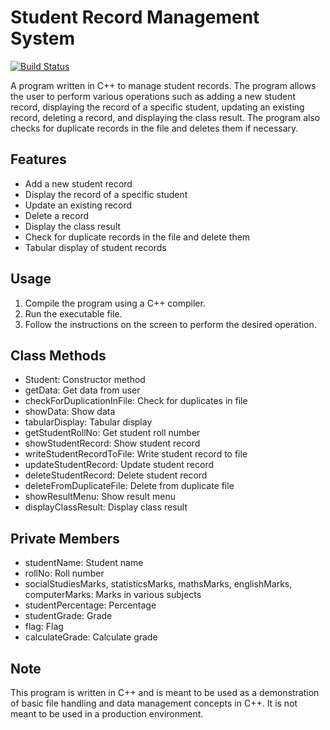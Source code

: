 # Student Record Management System

[![Build Status](https://travis-ci.org/joemccann/dillinger.svg?branch=master)](https://travis-ci.org/joemccann/dillinger)

A program written in C++ to manage student records. The program allows the user to perform various operations such as adding a new student record, displaying the record of a specific student, updating an existing record, deleting a record, and displaying the class result. The program also checks for duplicate records in the file and deletes them if necessary.

## Features

- Add a new student record
- Display the record of a specific student
- Update an existing record
- Delete a record
- Display the class result
- Check for duplicate records in the file and delete them
- Tabular display of student records

## Usage
1. Compile the program using a C++ compiler.
2. Run the executable file.
3. Follow the instructions on the screen to perform the desired operation.

## Class Methods
- Student: Constructor method
- getData: Get data from user
- checkForDuplicationInFile: Check for duplicates in file
- showData: Show data
- tabularDisplay: Tabular display
- getStudentRollNo: Get student roll number
- showStudentRecord: Show student record
- writeStudentRecordToFile: Write student record to file
- updateStudentRecord: Update student record
- deleteStudentRecord: Delete student record
- deleteFromDuplicateFile: Delete from duplicate file
- showResultMenu: Show result menu
- displayClassResult: Display class result

## Private Members
- studentName: Student name
- rollNo: Roll number
- socialStudiesMarks, statisticsMarks, mathsMarks, englishMarks, computerMarks: Marks in various subjects
- studentPercentage: Percentage
- studentGrade: Grade
- flag: Flag
- calculateGrade: Calculate grade

## Note

This program is written in C++ and is meant to be used as a demonstration of basic file handling and data management concepts in C++. It is not meant to be used in a production environment.
